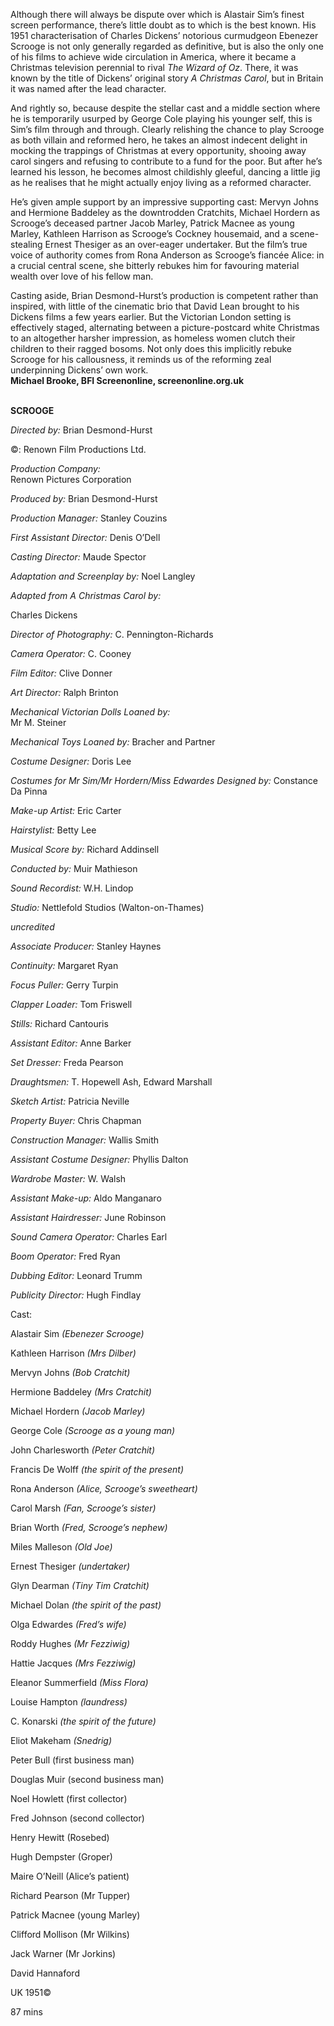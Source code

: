 

Although there will always be dispute over which is Alastair Sim’s finest screen performance, there’s little doubt as to which is the best known. His 1951 characterisation of Charles Dickens’ notorious curmudgeon Ebenezer Scrooge is not only generally regarded as definitive, but is also the only one of his films to achieve wide circulation in America, where it became a Christmas television perennial to rival _The Wizard of Oz_. There, it was known by the title of Dickens’ original story _A Christmas Carol_, but in Britain it was named after the lead character.

And rightly so, because despite the stellar cast and a middle section where he is temporarily usurped by George Cole playing his younger self, this is Sim’s film through and through. Clearly relishing the chance to play Scrooge as both villain and reformed hero, he takes an almost indecent delight in mocking the trappings of Christmas at every opportunity, shooing away carol singers and refusing to contribute to a fund for the poor. But after he’s learned his lesson, he becomes almost childishly gleeful, dancing a little jig as he realises that he might actually enjoy living as a reformed character.

He’s given ample support by an impressive supporting cast: Mervyn Johns and Hermione Baddeley as the downtrodden Cratchits, Michael Hordern as Scrooge’s deceased partner Jacob Marley, Patrick Macnee as young Marley, Kathleen Harrison as Scrooge’s Cockney housemaid, and a scene-stealing Ernest Thesiger as an over-eager undertaker. But the film’s true voice of authority comes from Rona Anderson as Scrooge’s fiancée Alice: in a crucial central scene, she bitterly rebukes him for favouring material wealth over love of his fellow man.

Casting aside, Brian Desmond-Hurst’s production is competent rather than inspired, with little of the cinematic brio that David Lean brought to his Dickens films a few years earlier. But the Victorian London setting is effectively staged, alternating between a picture-postcard white Christmas to an altogether harsher impression, as homeless women clutch their children to their ragged bosoms. Not only does this implicitly rebuke Scrooge for his callousness, it reminds us of the reforming zeal underpinning Dickens’ own work.  
**Michael Brooke, BFI Screenonline, screenonline.org.uk**
<br><br>

**SCROOGE**

_Directed by:_ Brian Desmond-Hurst

©:  Renown Film Productions Ltd.

_Production Company:_  
Renown Pictures Corporation

_Produced by:_ Brian Desmond-Hurst

_Production Manager:_ Stanley Couzins

_First Assistant Director:_ Denis O’Dell

_Casting Director:_ Maude Spector

_Adaptation and Screenplay by:_ Noel Langley

_Adapted from A Christmas Carol by:_

Charles Dickens

_Director of Photography:_ C. Pennington-Richards

_Camera Operator:_ C. Cooney

_Film Editor:_ Clive Donner

_Art Director:_ Ralph Brinton

_Mechanical Victorian Dolls Loaned by:_  
Mr M. Steiner

_Mechanical Toys Loaned by:_ Bracher and Partner

_Costume Designer:_ Doris Lee

_Costumes for Mr Sim/Mr Hordern/Miss Edwardes Designed by:_ Constance Da Pinna

_Make-up Artist:_ Eric Carter

_Hairstylist:_ Betty Lee

_Musical Score by:_ Richard Addinsell

_Conducted by:_ Muir Mathieson

_Sound Recordist:_ W.H. Lindop

_Studio:_ Nettlefold Studios (Walton-on-Thames)

_uncredited_

_Associate Producer:_ Stanley Haynes

_Continuity:_ Margaret Ryan

_Focus Puller:_ Gerry Turpin

_Clapper Loader:_ Tom Friswell

_Stills:_ Richard Cantouris

_Assistant Editor:_ Anne Barker

_Set Dresser:_ Freda Pearson

_Draughtsmen:_ T. Hopewell Ash, Edward Marshall

_Sketch Artist:_ Patricia Neville

_Property Buyer:_ Chris Chapman

_Construction Manager:_ Wallis Smith

_Assistant Costume Designer:_ Phyllis Dalton

_Wardrobe Master:_ W. Walsh

_Assistant Make-up:_ Aldo Manganaro

_Assistant Hairdresser:_ June Robinson

_Sound Camera Operator:_ Charles Earl

_Boom Operator:_ Fred Ryan

_Dubbing Editor:_ Leonard Trumm

_Publicity Director:_ Hugh Findlay

Cast:

Alastair Sim _(Ebenezer Scrooge)_

Kathleen Harrison _(Mrs Dilber)_

Mervyn Johns _(Bob Cratchit)_

Hermione Baddeley _(Mrs Cratchit)_

Michael Hordern _(Jacob Marley)_

George Cole _(Scrooge as a young man)_

John Charlesworth _(Peter Cratchit)_

Francis De Wolff _(the spirit of the present)_

Rona Anderson _(Alice, Scrooge’s sweetheart)_

Carol Marsh _(Fan, Scrooge’s sister)_

Brian Worth _(Fred, Scrooge’s nephew)_

Miles Malleson _(Old Joe)_

Ernest Thesiger _(undertaker)_

Glyn Dearman _(Tiny Tim Cratchit)_

Michael Dolan _(the spirit of the past)_

Olga Edwardes _(Fred’s wife)_

Roddy Hughes _(Mr Fezziwig)_

Hattie Jacques _(Mrs Fezziwig)_

Eleanor Summerfield _(Miss Flora)_

Louise Hampton _(laundress)_

C. Konarski _(the spirit of the future)_

Eliot Makeham _(Snedrig)_

Peter Bull (first business man)

Douglas Muir (second business man)

Noel Howlett (first collector)

Fred Johnson (second collector)

Henry Hewitt (Rosebed)

Hugh Dempster (Groper)

Maire O’Neill (Alice’s patient)

Richard Pearson (Mr Tupper)

Patrick Macnee (young Marley)

Clifford Mollison (Mr Wilkins)

Jack Warner (Mr Jorkins)

David Hannaford

UK 1951©

87 mins
<!--stackedit_data:
eyJoaXN0b3J5IjpbLTYwNDgyNzQ5NF19
-->
